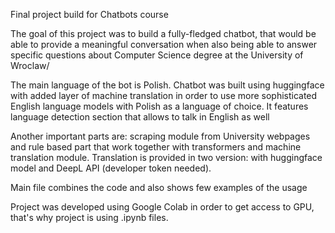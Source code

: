 Final project build for Chatbots course

The goal of this project was to build a fully-fledged chatbot, that would be able to provide a meaningful conversation when also being able to answer specific questions about Computer Science degree at the University of Wroclaw/

The main language of the bot is Polish.
Chatbot was built using huggingface with added layer of machine translation in order to use more sophisticated English language models with Polish as a language of choice. 
It features language detection section that allows to talk in English as well

Another important parts are: scraping module from University webpages and rule based part that work together with transformers and machine translation module.
Translation is provided in two version: with huggingface model and DeepL API (developer token needed).

Main file combines the code and also shows few examples of the usage

Project was developed using Google Colab in order to get access to GPU, that's why project is using .ipynb files.
